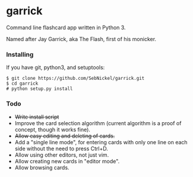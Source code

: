 # garrick
Command line flashcard app written in Python 3.

Named after Jay Garrick, aka The Flash, first of his monicker.

### Installing
If you have git, python3, and setuptools:
```
$ git clone https://github.com/SebNickel/garrick.git
$ cd garrick
# python setup.py install
```

### Todo
* ~~Write install script~~
* Improve the card selection algorithm (current algorithm is a proof of concept, though it works fine).
* ~~Allow easy editing and deleting of cards.~~
* Add a "single line mode", for entering cards with only one line on each side without the need to press Ctrl+D.
* Allow using other editors, not just vim.
* Allow creating new cards in "editor mode".
* Allow browsing cards.

